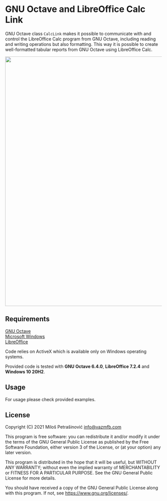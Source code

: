 # GNU Octave and LibreOffice Calc Link

GNU Octave class `CalcLink` makes it possible to communicate with and control the LibreOffice Calc program from GNU Octave, including reading and writing operations but also formatting. This way it is possible to create well-formatted tabular reports from GNU Octave using LibreOffice Calc.

<p align="center">
  <img src="https://vazmfb.com/web/img/github/CalcLink.png" width="800">
</p>

## Requirements
[GNU Octave](https://www.gnu.org/software/octave/)<br>
[Microsoft Windows](https://www.microsoft.com/en-us/windows)<br>
[LibreOffice](https://www.libreoffice.org/)<br>

Code relies on ActiveX which is available only on Windows operating systems.

Provided code is tested with **GNU Octave 6.4.0**, **LibreOffice 7.2.4** and **Windows 10 20H2**.

## Usage

For usage please check provided examples. 

## License
Copyright (C) 2021 Miloš Petrašinović <info@vazmfb.com>
 
This program is free software: you can redistribute it and/or modify
it under the terms of the GNU General Public License as 
published by the Free Software Foundation, either version 3 of the 
License, or (at your option) any later version.
  
This program is distributed in the hope that it will be useful,
but WITHOUT ANY WARRANTY; without even the implied warranty of
MERCHANTABILITY or FITNESS FOR A PARTICULAR PURPOSE.  See the
GNU General Public License for more details.
  
You should have received a copy of the GNU General Public License
along with this program.  If not, see <https://www.gnu.org/licenses/>.
